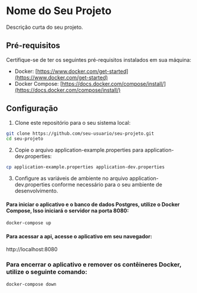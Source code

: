 # Nome do Seu Projeto

Descrição curta do seu projeto.

## Pré-requisitos

Certifique-se de ter os seguintes pré-requisitos instalados em sua máquina:

- Docker: [https://www.docker.com/get-started](https://www.docker.com/get-started)
- Docker Compose: [https://docs.docker.com/compose/install/](https://docs.docker.com/compose/install/)

## Configuração

1. Clone este repositório para o seu sistema local:

```bash
git clone https://github.com/seu-usuario/seu-projeto.git
cd seu-projeto
```

2. Copie o arquivo application-example.properties para application-dev.properties:

```bash
cp application-example.properties application-dev.properties
```

3. Configure as variáveis de ambiente no arquivo application-dev.properties conforme necessário para o seu ambiente de desenvolvimento.

#### Para iniciar o aplicativo e o banco de dados Postgres, utilize o Docker Compose, Isso iniciará o servidor na porta 8080:
```bash
docker-compose up
```

#### Para acessar a api, acesse o aplicativo em seu navegador:
http://localhost:8080

### Para encerrar o aplicativo e remover os contêineres Docker, utilize o seguinte comando:
```bash
docker-compose down
```